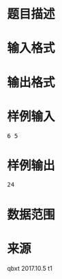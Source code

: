 

# 题目描述



# 输入格式



# 输出格式



# 样例输入


<pre>6 5</pre>

# 样例输出


<pre>24</pre>

# 数据范围



# 来源


<p>
qbxt 2017.10.5 t1
</p>
